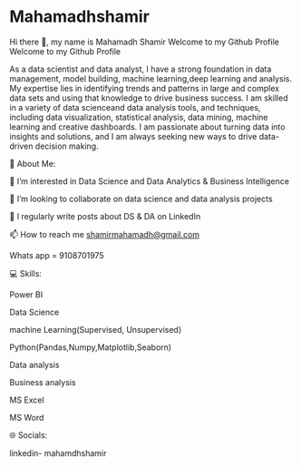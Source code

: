 # Mahamadhshamir
Hi there 👋, my name is Mahamadh Shamir
Welcome to my Github Profile
Welcome to my Github Profile

As a data scientist and data analyst, I have a strong foundation in data management, model building, machine learning,deep learning and analysis. My expertise lies in identifying trends and patterns in large and complex data sets and using that knowledge to drive business success. I am skilled in a variety of data scienceand  data analysis tools, and techniques, including data visualization, statistical analysis, data mining, machine learning and creative dashboards. I am passionate about turning data into insights and solutions, and I am always seeking new ways to drive data-driven decision making.

💫 About Me:


👀 I’m interested in Data Science and Data Analytics & Business Intelligence


💞️ I’m looking to collaborate on data science and data analysis projects


📝 I regularly write posts about DS & DA on LinkedIn


📫 How to reach me shamirmahamadh@gmail.com

Whats app = 9108701975



💻 Skills:


Power BI

Data Science

machine Learning(Supervised, Unsupervised)

Python(Pandas,Numpy,Matplotlib,Seaborn)

Data analysis

Business analysis

MS Excel

MS Word


🌐 Socials:


linkedin- mahamdhshamir
